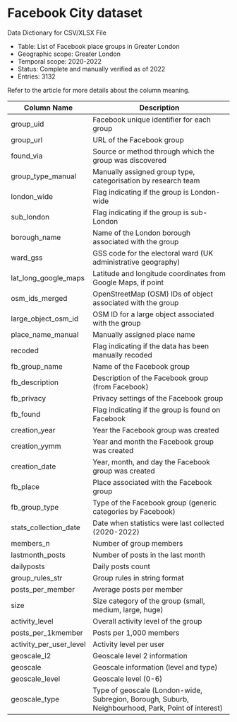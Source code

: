 # Facebook City dataset

Data Dictionary for CSV/XLSX File

- Table: List of Facebook place groups in Greater London
- Geographic scope: Greater London
- Temporal scope: 2020-2022
- Status: Complete and manually verified as of 2022
- Entries: 3132

Refer to the article for more details about the column meaning.

| Column Name              | Description |
|--------------------------|-------------|
| group_uid                | Facebook unique identifier for each group |
| group_url                | URL of the Facebook group |
| found_via                | Source or method through which the group was discovered |
| group_type_manual        | Manually assigned group type, categorisation by research team |
| london_wide              | Flag indicating if the group is London-wide |
| sub_london               | Flag indicating if the group is sub-London |
| borough_name             | Name of the London borough associated with the group |
| ward_gss                 | GSS code for the electoral ward (UK administrative geography) |
| lat_long_google_maps     | Latitude and longitude coordinates from Google Maps, if point |
| osm_ids_merged           | OpenStreetMap (OSM) IDs of object associated with the group |
| large_object_osm_id      | OSM ID for a large object associated with the group |
| place_name_manual        | Manually assigned place name |
| recoded                  | Flag indicating if the data has been manually recoded |
| fb_group_name            | Name of the Facebook group |
| fb_description           | Description of the Facebook group (from Facebook) |
| fb_privacy               | Privacy settings of the Facebook group |
| fb_found                 | Flag indicating if the group is found on Facebook |
| creation_year            | Year the Facebook group was created |
| creation_yymm            | Year and month the Facebook group was created |
| creation_date            | Year, month, and day the Facebook group was created |
| fb_place                 | Place associated with the Facebook group |
| fb_group_type            | Type of the Facebook group (generic categories by Facebook) |
| stats_collection_date    | Date when statistics were last collected (2020-2022) |
| members_n                | Number of group members |
| lastmonth_posts          | Number of posts in the last month |
| dailyposts               | Daily posts count |
| group_rules_str          | Group rules in string format |
| posts_per_member         | Average posts per member |
| size                     | Size category of the group (small, medium, large, huge) |
| activity_level           | Overall activity level of the group |
| posts_per_1kmember       | Posts per 1,000 members |
| activity_per_user_level  | Activity level per user |
| geoscale_l2              | Geoscale level 2 information |
| geoscale                 | Geoscale information (level and type) |
| geoscale_level           | Geoscale level (0-6) |
| geoscale_type            | Type of geoscale (London-wide, Subregion, Borough, Suburb, Neighbourhood, Park, Point of interest) |
